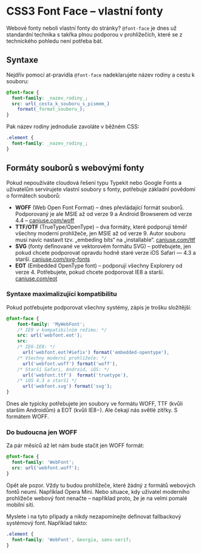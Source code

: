 CSS3 Font Face – vlastní fonty
==============================

Webové fonty neboli vlastní fonty do stránky? `@font-face` je dnes už standardní technika s takřka plnou podporou v prohlížečích, které se z technického pohledu není potřeba bát.

Syntaxe
-------

Nejdřív pomocí at-pravidla `@font-face` nadeklarujete název rodiny a cestu k souboru:

```css
@font-face {
  font-family: _nazev_rodiny_;
  src: url(_cesta_k_souboru_s_pismem_)
    format(_format_souboru_);
}
```

Pak název rodiny jednoduše zavoláte v běžném CSS:

```css
.element {
  font-family: _nazev_rodiny_;
}
```


Formáty souborů s webovými fonty
--------------------------------

Pokud nepoužíváte cloudová řešení typu Typekit nebo Google Fonts a uživatelům servírujete vlastní soubory s fonty, potřebuje základní povědomí o formátech souborů:

* **WOFF** (Web Open Font Format) – dnes převládající formát souborů. Podporovaný je ale MSIE až od verze 9 a Android Browserem od verze 4.4 – [caniuse.com/woff](http://caniuse.com/woff)
* **TTF/OTF** (TrueType/OpenType) – dva formáty, které podporují téměř všechny moderní prohlížeče, jen MSIE až od verze 9. Autor souboru musí navíc nastavit tzv. „embeding bits“ na „installable“. [caniuse.com/ttf](http://caniuse.com/ttf)
* **SVG** (fonty definované ve vektorovém formátu SVG) – potřebujete, jen pokud chcete podporovat opravdu hodně staré verze iOS Safari — 4.3 a starší. [caniuse.com/svg-fonts](http://caniuse.com/svg-fonts)
* **EOT** (Embedded OpenType font) – podporují všechny Explorery od verze 4. Potřebujete, pokud chcete podporovat IE8 a starší. [caniuse.com/eot](http://caniuse.com/eot)

### Syntaxe maximalizující kompatibilitu

Pokud potřebujete podporovat všechny systémy, zápis je trošku složitější:

```css
@font-face {
    font-family: 'MyWebFont';
    /* IE9 v kompatibilním režimu: */
    src: url('webfont.eot');
    src:
    /* IE6-IE8: */
      url('webfont.eot?#iefix') format('embedded-opentype'),
    /* Všechny moderní prohlížeče: */
      url('webfont.woff') format('woff'),
    /* Starší Safari, Android, iOS: */
      url('webfont.ttf')  format('truetype'),
    /* iOS 4.3 a starší */
      url('webfont.svg') format('svg');
}
```

Dnes ale typicky potřebujete jen soubory ve formátu WOFF, TTF (kvůli starším Androidům) a EOT (kvůli IE8−). Ale čekají nás světlé zítřky. S formátem WOFF.

### Do budoucna jen WOFF

Za pár měsíců až let nám bude stačit jen WOFF formát:

```css
@font-face {
  font-family: 'WebFont';
  src: url('webfont.woff');
}
```


Opět ale pozor. Vždy tu budou prohlížeče, které žádný z formátů webových fontů neumí. Například Opera Mini. Nebo situace, kdy uživatel moderního prohlížeče webový font nenačte – například proto, že je na velmi pomalé mobilní síti.

Myslete i na tyto případy a nikdy nezapomínejte definovat fallbackový systémový font. Například takto:

```css
.element {
  font-family: 'WebFont', Georgia, sans-serif;
}
```
